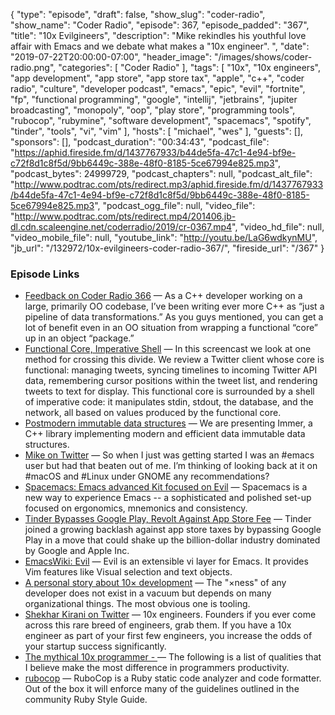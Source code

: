 {
  "type": "episode",
  "draft": false,
  "show_slug": "coder-radio",
  "show_name": "Coder Radio",
  "episode": 367,
  "episode_padded": "367",
  "title": "10x Evilgineers",
  "description": "Mike rekindles his youthful love affair with Emacs and we debate what makes a \"10x engineer\". ",
  "date": "2019-07-22T20:00:00-07:00",
  "header_image": "/images/shows/coder-radio.png",
  "categories": [
    "Coder Radio"
  ],
  "tags": [
    "10x",
    "10x engineers",
    "app development",
    "app store",
    "app store tax",
    "apple",
    "c++",
    "coder radio",
    "culture",
    "developer podcast",
    "emacs",
    "epic",
    "evil",
    "fortnite",
    "fp",
    "functional programming",
    "google",
    "intellij",
    "jetbrains",
    "jupiter broadcasting",
    "monopoly",
    "oop",
    "play store",
    "programming tools",
    "rubocop",
    "rubymine",
    "software development",
    "spacemacs",
    "spotify",
    "tinder",
    "tools",
    "vi",
    "vim"
  ],
  "hosts": [
    "michael",
    "wes"
  ],
  "guests": [],
  "sponsors": [],
  "podcast_duration": "00:34:43",
  "podcast_file": "https://aphid.fireside.fm/d/1437767933/b44de5fa-47c1-4e94-bf9e-c72f8d1c8f5d/9bb6449c-388e-48f0-8185-5ce67994e825.mp3",
  "podcast_bytes": 24999729,
  "podcast_chapters": null,
  "podcast_alt_file": "http://www.podtrac.com/pts/redirect.mp3/aphid.fireside.fm/d/1437767933/b44de5fa-47c1-4e94-bf9e-c72f8d1c8f5d/9bb6449c-388e-48f0-8185-5ce67994e825.mp3",
  "podcast_ogg_file": null,
  "video_file": "http://www.podtrac.com/pts/redirect.mp4/201406.jb-dl.cdn.scaleengine.net/coderradio/2019/cr-0367.mp4",
  "video_hd_file": null,
  "video_mobile_file": null,
  "youtube_link": "http://youtu.be/LaG6wdkynMU",
  "jb_url": "/132972/10x-evilgineers-coder-radio-367/",
  "fireside_url": "/367"
}


### Episode Links

  * [Feedback on Coder Radio 366](https://www.reddit.com/r/CoderRadio/comments/ce1ef7/functional_first_coder_radio_366/eu1qtll/ "Feedback on Coder Radio 366") — As a C++ developer working on a large, primarily OO codebase, I’ve been writing ever more C++ as “just a pipeline of data transformations.” As you guys mentioned, you can get a lot of benefit even in an OO situation from wrapping a functional “core” up in an object “package.”
  * [Functional Core, Imperative Shell](https://www.destroyallsoftware.com/screencasts/catalog/functional-core-imperative-shell "Functional Core, Imperative Shell") — In this screencast we look at one method for crossing this divide. We review a Twitter client whose core is functional: managing tweets, syncing timelines to incoming Twitter API data, remembering cursor positions within the tweet list, and rendering tweets to text for display. This functional core is surrounded by a shell of imperative code: it manipulates stdin, stdout, the database, and the network, all based on values produced by the functional core. 
  * [Postmodern immutable data structures](https://www.youtube.com/watch?v=y_m0ce1rzRI "Postmodern immutable data structures") — We are presenting Immer, a C++ library implementing modern and efficient data immutable data structures. 
  * [Mike on Twitter](https://twitter.com/dominucco/status/1151166107232940034 "Mike on Twitter") — So when I just was getting started I was an #emacs user but had that beaten out of me. I’m thinking of looking back at it on #macOS and #Linux under GNOME any recommendations?
  * [Spacemacs: Emacs advanced Kit focused on Evil](http://spacemacs.org/ "Spacemacs: Emacs advanced Kit focused on Evil") — Spacemacs is a new way to experience Emacs -- a sophisticated and polished set-up focused on ergonomics, mnemonics and consistency.
  * [Tinder Bypasses Google Play, Revolt Against App Store Fee](https://www.bloomberg.com/news/articles/2019-07-19/tinder-bypasses-google-play-joining-revolt-against-app-store-fee "Tinder Bypasses Google Play, Revolt Against App Store Fee") — Tinder joined a growing backlash against app store taxes by bypassing Google Play in a move that could shake up the billion-dollar industry dominated by Google and Apple Inc. 
  * [EmacsWiki: Evil](https://www.emacswiki.org/emacs/Evil "EmacsWiki: Evil") — Evil is an extensible vi layer for Emacs. It provides Vim features like Visual selection and text objects.
  * [A personal story about 10× development](http://nibblestew.blogspot.com/2019/07/a-personal-story-about-10-development.html "A personal story about 10× development") — The "×ness" of any developer does not exist in a vacuum but depends on many organizational things. The most obvious one is tooling.
  * [Shekhar Kirani on Twitter](https://twitter.com/skirani/status/1149302828420067328 "Shekhar Kirani on Twitter") — 10x engineers. Founders if you ever come across this rare breed of engineers, grab them. If you have a 10x engineer as part of your first few engineers, you increase the odds of your startup success significantly.
  * [The mythical 10x programmer - <antirez>](http://antirez.com/news/112 "The mythical 10x programmer - <antirez>") — The following is a list of qualities that I believe make the most difference in programmers productivity. 
  * [rubocop](https://github.com/rubocop-hq/rubocop "rubocop") — RuboCop is a Ruby static code analyzer and code formatter. Out of the box it will enforce many of the guidelines outlined in the community Ruby Style Guide.


